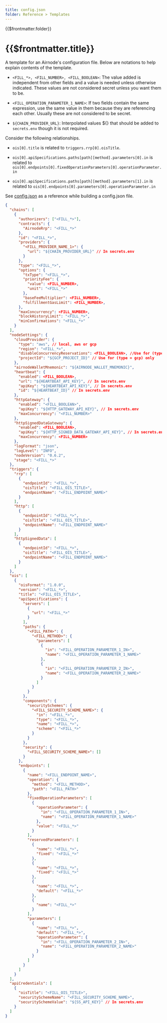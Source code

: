 ```yaml
---
title: config.json
folder: Reference > Templates
---
```


<TitleSpan>{{$frontmatter.folder}}</TitleSpan>

# {{$frontmatter.title}}

<VersionWarning/>

A template for an Airnode's configuration file. Below are notations to help
explain contents of the template.

- `<FILL_*>, <FILL_NUMBER>, <FILL_BOOLEAN>`: The value added is independent from
  other fields and a value is needed unless otherwise indicated. These values
  are not considered secret unless you want them to be.

- `<FILL_OPERATION_PARAMETER_1_NAME>`: If two fields contain the same
  expression, use the same value in them because they are referencing each
  other. Usually these are not considered to be secret.

- `${CHAIN_PROVIDER_URL}`: Interpolated values ${} that should be added to
  `secrets.env` though it is not required.

Consider the following relationships.

- `ois[0].title` is related to `triggers.rrp[0].oisTitle`.

- `ois[0].apiSpecifications.paths[path][method].parameters[0].in` is related to
  <code style="overflow-wrap: break-word;">ois[0].endpoints[0].fixedOperationParameters[0].operationParameter.in</code>

- `ois[0].apiSpecifications.paths[path][method].parameters[1].in` is related to
  <code style="overflow-wrap: break-word;">ois[0].endpoints[0].parameters[0].operationParameter.in</code>

See [config.json](../deployment-files/config-json.md) as a reference while
building a config.json file.

```json
{
  "chains": [
    {
      "authorizers": ["<FILL_*>"],
      "contracts": {
        "AirnodeRrp": "<FILL_*>"
      },
      "id": "<FILL_*>",
      "providers": {
        "<FILL_PROVIDER_NAME_1>": {
          "url": "${CHAIN_PROVIDER_URL}" // In secrets.env
        }
      },
      "type": "<FILL_*>",
      "options": {
        "txType": "<FILL_*>",
        "priorityFee": {
          "value": <FILL_NUMBER>,
          "unit": "<FILL_*>"
        },
        "baseFeeMultiplier": <FILL_NUMBER>,
        "fulfillmentGasLimit": <FILL_NUMBER>,
      },
      "maxConcurrency": <FILL_NUMBER>,
      "blockHistoryLimit": "<FILL_*>",
      "minConfirmations": "<FILL_*>"
    }
  ],
  "nodeSettings": {
    "cloudProvider": {
      "type": "aws", // local, aws or gcp
      "region": "<FILL_*>",
      "disableConcurrencyReservations": <FILL_BOOLEAN>, //Use for (type = gcp | aws) only
      "projectId": "${GCP_PROJECT_ID}" // Use for (type = gcp) only
    },
    "airnodeWalletMnemonic": "${AIRNODE_WALLET_MNEMONIC}",
    "heartbeat": {
      "enabled": <FILL_BOOLEAN>,
      "url": "${HEARTBEAT_API_KEY}", // In secrets.env
      "apiKey": "${HEARTBEAT_API_KEY}", // In secrets.env
      "id": "${HEARTBEAT_ID}" // In secrets.env
    },
    "httpGateway": {
      "enabled": "<FILL_BOOLEAN>",
      "apiKey": "${HTTP_GATEWAY_API_KEY}", // In secrets.env
      "maxConcurrency": "<FILL_NUMBER>"
    },
    "httpSignedDataGateway": {
      "enabled": <FILL_BOOLEAN>,
      "apiKey": "${HTTP_SIGNED_DATA_GATEWAY_API_KEY}", // In secrets.env
      "maxConcurrency": <FILL_NUMBER>
    },
    "logFormat": "json",
    "logLevel": "INFO",
    "nodeVersion": "0.6.2",
    "stage": "<FILL_*>"
  },
  "triggers": {
    "rrp": [
      {
        "endpointId": "<FILL_*>",
        "oisTitle": "<FILL_OIS_TITLE>",
        "endpointName": "<FILL_ENDPOINT_NAME>"
      }
    ],
    "http": [
      {
        "endpointId": "<FILL_*>",
        "oisTitle": "<FILL_OIS_TITLE>",
        "endpointName": "<FILL_ENDPOINT_NAME>"
      }
    ],
    "httpSignedData": [
      {
        "endpointId": "<FILL_*>",
        "oisTitle": "<FILL_OIS_TITLE>",
        "endpointName": "<FILL_ENDPOINT_NAME>"
      }
    ]
  },
  "ois": [
    {
      "oisFormat": "1.0.0",
      "version": "<FILL_*>",
      "title": "<FILL_OIS_TITLE>",
      "apiSpecifications": {
        "servers": [
          {
            "url": "<FILL_*>"
          }
        ],
        "paths": {
          "<FILL_PATH>": {
            "<FILL_METHOD>": {
              "parameters": [
                {
                  "in": "<FILL_OPERATION_PARAMETER_1_IN>",
                  "name": "<FILL_OPERATION_PARAMETER_1_NAME>"
                },
                {
                  "in": "<FILL_OPERATION_PARAMETER_2_IN>",
                  "name": "<FILL_OPERATION_PARAMETER_2_NAME>"
                }
              ]
            }
          }
        },
        "components": {
          "securitySchemes": {
            "<FILL_SECURITY_SCHEME_NAME>": {
              "in": "<FILL_*>",
              "type": "<FILL_*>",
              "name": "<FILL_*>",
              "scheme": "<FILL_*>"
            }
          }
        },
        "security": {
          "<FILL_SECURITY_SCHEME_NAME>": []
        }
      },
      "endpoints": [
        {
          "name": "<FILL_ENDPOINT_NAME>",
          "operation": {
            "method": "<FILL_METHOD>",
            "path": "<FILL_PATH>"
          },
          "fixedOperationParameters": [
            {
              "operationParameter": {
                "in": "<FILL_OPERATION_PARAMETER_1_IN>",
                "name": "<FILL_OPERATION_PARAMETER_1_NAME>"
              },
              "value": "<FILL_*>"
            }
          ],
          "reservedParameters": [
            {
              "name": "<FILL_*>",
              "fixed": "<FILL_*>"
            },
            {
              "name": "<FILL_*>",
              "fixed": "<FILL_*>"
            },
            {
              "name": "<FILL_*>",
              "default": "<FILL_*>"
            },
            {
              "name": "<FILL_*>"
            }
          ],
          "parameters": [
            {
              "name": "<FILL_*>",
              "default": "<FILL_*>",
              "operationParameter": {
                "in": "<FILL_OPERATION_PARAMETER_2_IN>",
                "name": "<FILL_OPERATION_PARAMETER_2_NAME>"
              }
            }
          ]
        }
      ]
    }
  ],
  "apiCredentials": [
    {
      "oisTitle": "<FILL_OIS_TITLE>",
      "securitySchemeName": "<FILL_SECURITY_SCHEME_NAME>",
      "securitySchemeValue": "${SS_API_KEY}" // In secrets.env
    }
  ]
}
```
